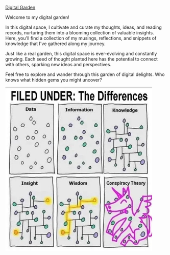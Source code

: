 [Digital Garden](https://dg.aluc.me/)

Welcome to my digital garden!

In this digital space, I cultivate and curate my thoughts, ideas, and reading records, nurturing them into a blooming collection of valuable insights. Here, you'll find a collection of my musings, reflections, and snippets of knowledge that I've gathered along my journey.

Just like a real garden, this digital space is ever-evolving and constantly growing. Each seed of thought planted here has the potential to connect with others, sparking new ideas and perspectives.

Feel free to explore and wander through this garden of digital delights. Who knows what hidden gems you might uncover?

![DIGITAL_GARDEN](./DIGITAL_GARDEN/data_for_info.jpeg)
